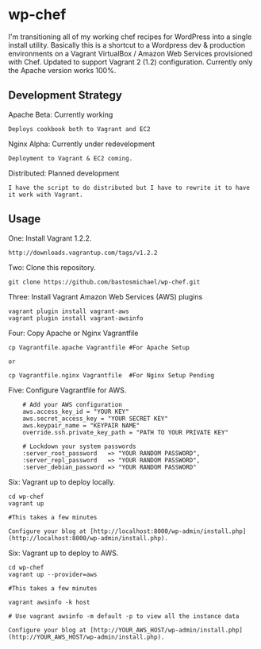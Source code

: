 # wp-chef

I'm transitioning all of my working chef recipes for WordPress into a single install utility. Basically this is a shortcut to a Wordpress dev & production environments on a Vagrant VirtualBox / Amazon Web Services provisioned with Chef. Updated to support Vagrant 2 (1.2) configuration. Currently only the Apache version works 100%.

## Development Strategy

Apache Beta: Currently working
```
Deploys cookbook both to Vagrant and EC2
```

Nginx Alpha: Currently under redevelopment
```
Deployment to Vagrant & EC2 coming.
```

Distributed: Planned development
```
I have the script to do distributed but I have to rewrite it to have it work with Vagrant.
```

## Usage

One: Install Vagrant 1.2.2.

```
http://downloads.vagrantup.com/tags/v1.2.2
```

Two: Clone this repository.

```
git clone https://github.com/bastosmichael/wp-chef.git
```

Three: Install Vagrant Amazon Web Services (AWS) plugins

```
vagrant plugin install vagrant-aws
vagrant plugin install vagrant-awsinfo
```

Four: Copy Apache or Nginx Vagrantfile
```
cp Vagrantfile.apache Vagrantfile #For Apache Setup

or

cp Vagrantfile.nginx Vagrantfile  #For Nginx Setup Pending
```

Five: Configure Vagrantfile for AWS.

```
    # Add your AWS configuration
    aws.access_key_id = "YOUR KEY"
    aws.secret_access_key = "YOUR SECRET KEY"
    aws.keypair_name = "KEYPAIR NAME"
    override.ssh.private_key_path = "PATH TO YOUR PRIVATE KEY"

    # Lockdown your system passwords
    :server_root_password   => "YOUR RANDOM PASSWORD",
    :server_repl_password   => "YOUR RANDOM PASSWORD",
    :server_debian_password => "YOUR RANDOM PASSWORD"
```

Six: Vagrant up to deploy locally.

```
cd wp-chef
vagrant up 

#This takes a few minutes

Configure your blog at [http://localhost:8000/wp-admin/install.php](http://localhost:8000/wp-admin/install.php).
```

Six: Vagrant up to deploy to AWS.

```
cd wp-chef
vagrant up --provider=aws

#This takes a few minutes

vagrant awsinfo -k host

# Use vagrant awsinfo -m default -p to view all the instance data

Configure your blog at [http://YOUR_AWS_HOST/wp-admin/install.php](http://YOUR_AWS_HOST/wp-admin/install.php).
```